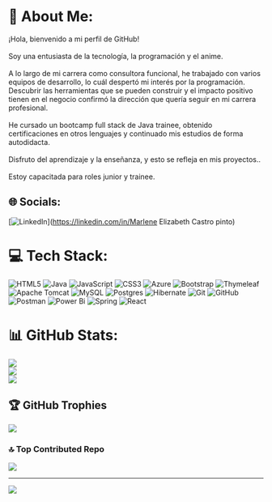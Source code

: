 # 💫 About Me:
¡Hola, bienvenido a mi perfil de GitHub!<br><br>Soy una entusiasta de la tecnología, la programación y el anime.<br><br>A lo largo de mi carrera como consultora funcional, he trabajado con varios equipos de desarrollo, lo cuál despertó mi interés por la programación. Descubrir las herramientas que se pueden construir y el impacto positivo tienen en el negocio confirmó la dirección que quería seguir en mi carrera profesional.<br><br>He cursado un bootcamp full stack de Java trainee, obtenido certificaciones en otros lenguajes y continuado mis estudios de forma autodidacta.<br><br>Disfruto del aprendizaje y la enseñanza, y esto se refleja en mis proyectos..<br><br>Estoy capacitada para roles junior y trainee.<br>


## 🌐 Socials:
[![LinkedIn](https://img.shields.io/badge/LinkedIn-%230077B5.svg?logo=linkedin&logoColor=white)](https://linkedin.com/in/Marlene Elizabeth Castro pinto) 

# 💻 Tech Stack:
![HTML5](https://img.shields.io/badge/html5-%23E34F26.svg?style=for-the-badge&logo=html5&logoColor=white) ![Java](https://img.shields.io/badge/java-%23ED8B00.svg?style=for-the-badge&logo=openjdk&logoColor=white) ![JavaScript](https://img.shields.io/badge/javascript-%23323330.svg?style=for-the-badge&logo=javascript&logoColor=%23F7DF1E) ![CSS3](https://img.shields.io/badge/css3-%231572B6.svg?style=for-the-badge&logo=css3&logoColor=white) ![Azure](https://img.shields.io/badge/azure-%230072C6.svg?style=for-the-badge&logo=microsoftazure&logoColor=white) ![Bootstrap](https://img.shields.io/badge/bootstrap-%238511FA.svg?style=for-the-badge&logo=bootstrap&logoColor=white) ![Thymeleaf](https://img.shields.io/badge/Thymeleaf-%23005C0F.svg?style=for-the-badge&logo=Thymeleaf&logoColor=white) ![Apache Tomcat](https://img.shields.io/badge/apache%20tomcat-%23F8DC75.svg?style=for-the-badge&logo=apache-tomcat&logoColor=black) ![MySQL](https://img.shields.io/badge/mysql-4479A1.svg?style=for-the-badge&logo=mysql&logoColor=white) ![Postgres](https://img.shields.io/badge/postgres-%23316192.svg?style=for-the-badge&logo=postgresql&logoColor=white) ![Hibernate](https://img.shields.io/badge/Hibernate-59666C?style=for-the-badge&logo=Hibernate&logoColor=white) ![Git](https://img.shields.io/badge/git-%23F05033.svg?style=for-the-badge&logo=git&logoColor=white) ![GitHub](https://img.shields.io/badge/github-%23121011.svg?style=for-the-badge&logo=github&logoColor=white) ![Postman](https://img.shields.io/badge/Postman-FF6C37?style=for-the-badge&logo=postman&logoColor=white) ![Power Bi](https://img.shields.io/badge/power_bi-F2C811?style=for-the-badge&logo=powerbi&logoColor=black) ![Spring](https://img.shields.io/badge/spring-%236DB33F.svg?style=for-the-badge&logo=spring&logoColor=white) ![React](https://img.shields.io/badge/react-%2320232a.svg?style=for-the-badge&logo=react&logoColor=%2361DAFB)
# 📊 GitHub Stats:
![](https://github-readme-stats.vercel.app/api?username=lelen-cp&theme=radical&hide_border=false&include_all_commits=false&count_private=false)<br/>
![](https://github-readme-streak-stats.herokuapp.com/?user=lelen-cp&theme=radical&hide_border=false)<br/>
![](https://github-readme-stats.vercel.app/api/top-langs/?username=lelen-cp&theme=radical&hide_border=false&include_all_commits=false&count_private=false&layout=compact)

## 🏆 GitHub Trophies
![](https://github-profile-trophy.vercel.app/?username=lelen-cp&theme=dracula&no-frame=false&no-bg=true&margin-w=4)

### 🔝 Top Contributed Repo
![](https://github-contributor-stats.vercel.app/api?username=lelen-cp&limit=5&theme=radical&combine_all_yearly_contributions=true)

---
[![](https://visitcount.itsvg.in/api?id=lelen-cp&icon=0&color=0)](https://visitcount.itsvg.in)

<!-- Proudly created with GPRM ( https://gprm.itsvg.in ) -->
